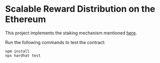 # Scalable Reward Distribution on the Ethereum

This project implements the staking mechanism mentioned [here](docs/staking.pdf).

Run the following commands to test the contract:

```shell
npm install
npx hardhat test
```
